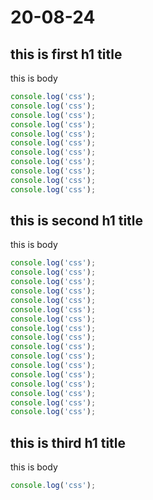 # 20-08-24

## this is first h1 title
this is body

``` js
console.log('css');
console.log('css');
console.log('css');
console.log('css');
console.log('css');
console.log('css');
console.log('css');
console.log('css');
console.log('css');
console.log('css');
console.log('css');
```
## this is second h1 title
this is body

``` js
console.log('css');
console.log('css');
console.log('css');
console.log('css');
console.log('css');
console.log('css');
console.log('css');
console.log('css');
console.log('css');
console.log('css');
console.log('css');
console.log('css');
console.log('css');
console.log('css');
console.log('css');
console.log('css');
console.log('css');
```
## this is third h1 title
this is body

``` js
console.log('css');
```